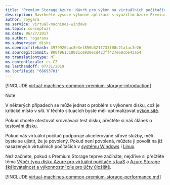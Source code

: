 ```yaml
---
title: 'Premium Storage Azure: Návrh pro výkon na virtuálních počítačích s Windows | Microsoft Docs'
description: Navrhněte vysoce výkonné aplikace s využitím Azure Premium Storage. Premium Storage nabízí podporu vysoce výkonných disků s nízkou latencí pro úlohy náročné na vstupně-výstupní operace běžící na Azure Virtual Machines.
author: roygara
ms.service: virtual-machines-windows
ms.topic: conceptual
ms.date: 06/27/2017
ms.author: rogarana
ms.subservice: disks
ms.openlocfilehash: 3979920cac8e3ef856b3211733f08c21afac3e26
ms.sourcegitcommit: 800f961318021ce920ecd423ff427e69cbe43a54
ms.translationtype: MT
ms.contentlocale: cs-CZ
ms.lasthandoff: 07/31/2019
ms.locfileid: "68693701"
---
```

[!INCLUDE [virtual-machines-common-premium-storage-introduction](../../../includes/virtual-machines-common-premium-storage-introduction.md)]

> [!NOTE]
> V některých případech se může jednat o problém s výkonem disku, což je kritické místo v síti. V těchto situacích byste měli optimalizovat [výkon sítě](../../virtual-network/virtual-network-optimize-network-bandwidth.md).
>
> Pokud chcete otestovat srovnávací test disku, přečtěte si náš článek o [testování disku](disks-benchmarks.md).
>
> Pokud váš virtuální počítač podporuje akcelerované síťové služby, měli byste se ujistit, že je povolený. Pokud není povolená, můžete ji povolit na již nasazených virtuálních počítačích v [systému Windows](../../virtual-network/create-vm-accelerated-networking-powershell.md#enable-accelerated-networking-on-existing-vms) i [Linux](../../virtual-network/create-vm-accelerated-networking-cli.md#enable-accelerated-networking-on-existing-vms).

Než začnete, pokud s Premium Storage teprve začínáte, nejdříve si přečtěte téma [Výběr typu disku Azure pro virtuální počítače s IaaS](disks-types.md) a [Azure Storage škálovatelnost a výkonnostní cíle pro účty úložiště](../../storage/common/storage-scalability-targets.md).

[!INCLUDE [virtual-machines-common-premium-storage-performance.md](../../../includes/virtual-machines-common-premium-storage-performance.md)]
